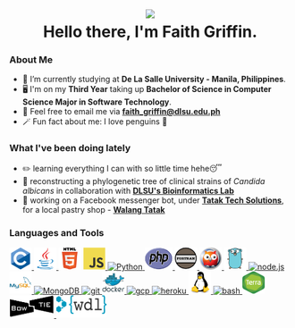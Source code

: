 <h1 align="center"><img src="https://c.tenor.com/TdXGUNE47FgAAAAi/mandalorian-baby-yoda.gif" width="300px">
<br>Hello there, I'm Faith Griffin.</h1>
 
### About Me
- 📗 I’m currently studying at **De La Salle University - Manila, Philippines**. 
- 🖥️ I'm on my **Third Year** taking up **Bachelor of Science in Computer Science Major in Software Technology**.
- 📧 Feel free to email me via **faith_griffin@dlsu.edu.ph**
- 🪄 Fun fact about me: I love penguins 🐧

### What I've been doing lately
- ✏️ learning everything I can with so little time hehe😴
- 🧬 reconstructing a phylogenetic tree of clinical strains of _Candida albicans_ in collaboration with **[DLSU's Bioinformatics Lab](https://bioinfodlsu.com/)**
- 📨 working on a Facebook messenger bot, under **[Tatak Tech Solutions](https://www.facebook.com/tataktech)**, for a local pastry shop - **[Walang Tatak](https://www.facebook.com/WalangTatak)**

### Languages and Tools
<p align="left"> 
 <a href="https://www.cprogramming.com/" target="_blank" rel="noreferrer"> <img src="https://raw.githubusercontent.com/devicons/devicon/master/icons/c/c-original.svg" alt="c" width="40" height="40"/> </a>
<a href="https://www.java.com" target="_blank" rel="noreferrer"> <img src="https://raw.githubusercontent.com/devicons/devicon/master/icons/java/java-original.svg" alt="java" width="40" height="40"/> </a>
 <a href="https://www.w3schools.com/html/" target="_blank" rel="noreferrer"> <img src="https://raw.githubusercontent.com/devicons/devicon/master/icons/html5/html5-original-wordmark.svg" alt="html5" width="40" height="40"/></a> 
<a href="https://developer.mozilla.org/en-US/docs/Web/JavaScript" target="_blank" rel="noreferrer"> <img src="https://raw.githubusercontent.com/devicons/devicon/master/icons/javascript/javascript-original.svg" alt="javascript" width="40" height="40"/> </a>
<a href="https://www.python.org/" target="_blank" rel="noreferrer"> <img src="https://brandlogos.net/wp-content/uploads/2020/12/python-logo.png" alt="Python" width="50" height="40"/> </a>
<a href="https://www.php.net/" target="_blank" rel="noreferrer"> <img src="Pictures/PHP.png" alt="PHP" width="50" height="40"/> </a> 
<a href="https://fortran-lang.org/" target="_blank" rel="noreferrer"> <img src="Pictures/Fortran.png" alt="fortran" width="40" height="40"/> </a> 
<a href="https://www.swi-prolog.org/" target="_blank" rel="noreferrer"> <img src="Pictures/Prolog.png" alt="prolog" width="40" height="40"/> </a>
<a href="https://go.dev/" target="_blank" rel="noreferrer"> <img src="Pictures/Go.png" alt="go" width="40" height="40"/> </a>
<a href="https://nodejs.org/en/" target="_blank" rel="noreferrer"> <img src="https://seeklogo.com/images/N/nodejs-logo-FBE122E377-seeklogo.com.png" alt="node.js" width="40" height="40"/> </a>
<a href="https://www.mysql.com/" target="_blank" rel="noreferrer"> <img src="https://raw.githubusercontent.com/devicons/devicon/master/icons/mysql/mysql-original-wordmark.svg" alt="mysql" width="40" height="40"/> </a> 
<a href="https://www.mongodb.com/" target="_blank" rel="noreferrer"> <img src="https://techcrunch.com/wp-content/uploads/2019/06/MongoDB_Logo_FullColorBlack_RGB.png" alt="MongoDB" width="60" height="40"/> </a> 
<a href="https://git-scm.com/" target="_blank" rel="noreferrer"> <img src="https://www.vectorlogo.zone/logos/git-scm/git-scm-icon.svg" alt="git" width="40" height="40"/> </a> 
<a href="https://www.docker.com/" target="_blank" rel="noreferrer"> <img src="https://raw.githubusercontent.com/devicons/devicon/master/icons/docker/docker-original-wordmark.svg" alt="docker" width="40" height="40"/> </a>
<a href="https://cloud.google.com" target="_blank" rel="noreferrer"> <img src="https://www.vectorlogo.zone/logos/google_cloud/google_cloud-icon.svg" alt="gcp" width="40" height="40"/> </a>
<a href="https://heroku.com" target="_blank" rel="noreferrer"> <img src="https://www.vectorlogo.zone/logos/heroku/heroku-icon.svg" alt="heroku" width="40" height="40"/> </a> 
<a href="https://www.linux.org/" target="_blank" rel="noreferrer"> <img src="https://raw.githubusercontent.com/devicons/devicon/master/icons/linux/linux-original.svg" alt="linux" width="40" height="40"/> </a> 
<a href="https://www.gnu.org/software/bash/" target="_blank" rel="noreferrer"> <img src="https://www.vectorlogo.zone/logos/gnu_bash/gnu_bash-icon.svg" alt="bash" width="40" height="40"/> </a>
<a href="https://terra.bio/" target="_blank" rel="noreferrer"> <img src="Pictures/TerraBio.png" alt="terrabio" width="40" height="40"/> </a> 
<a href="http://bowtie-bio.sourceforge.net/index.shtml" target="_blank" rel="noreferrer"> <img src="Pictures/BowTie.png" alt="bowtie" width="80" height="40"/> </a>
<a href="https://openwdl.org/#" target="_blank" rel="noreferrer"> <img src="Pictures/WDL.png" alt="wdl" width="90" height="40"/> </a>
</p>
